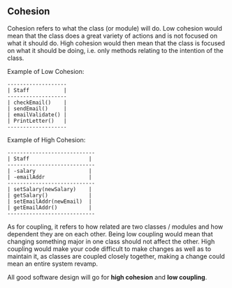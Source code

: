 ## Cohesion
Cohesion refers to what the class (or module) will do.
Low cohesion would mean that the class does a great variety of actions and is not focused on what it should do. 
High cohesion would then mean that the class is focused on what it should be doing, i.e. 
only methods relating to the intention of the class.

Example of Low Cohesion:
```
-------------------
| Staff           |
-------------------
| checkEmail()    |
| sendEmail()     |
| emailValidate() |
| PrintLetter()   |
-------------------
```
Example of High Cohesion:
```
----------------------------
| Staff                   |
----------------------------
| -salary                 |
| -emailAddr              |
----------------------------
| setSalary(newSalary)    |
| getSalary()             |
| setEmailAddr(newEmail)  |
| getEmailAddr()          |
----------------------------
```
As for coupling, it refers to how related are two classes / modules and how dependent they are on each other. 
Being low coupling would mean that changing something major in one class should not affect the other. 
High coupling would make your code difficult to make changes as well as to maintain it, as classes are coupled closely together, 
making a change could mean an entire system revamp.

All good software design will go for **high cohesion** and **low coupling**.
